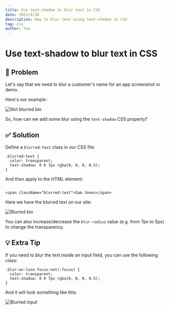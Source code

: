```yaml
---
title: Use text-shadow to blur text in CSS
date: 2021/4/28
description: How to blur text using text-shadow in CSS
tag: css
author: You
---
```


# Use text-shadow to blur text in CSS

<h2><span role="img" aria-label="thinking">🤔</span> Problem</h2>

Let's say that we need to blur a customer's name for an app screenshot or demo.

Here's our example :<br />

<img src="/images/not-blur-text.png" alt="Not blurred bio" />

So, how can we add some blur using the `text-shadow` CSS property?

<h2><span role="img" aria-label="checkmark">✅ </span> Solution</h2>

Define a `blurred-text` class in our CSS file:

```
.blurred-text {
  color: transparent;
  text-shadow: 0 0 7px rgba(0, 0, 0, 0.5);
}
```

And then apply to the HTML element:

```

<span className="blurred-text">Sam Jones</span>

```

Here we have the blurred text on our site:

<img src="/images/blur-text.png" alt="Blurred bio" />

You can also increase/decrease the `blur-radius` value (e.g. from 7px to 5px) to change the transparency.

<h2><span role="img" aria-label="lightbulb">💡 </span> Extra Tip</h2>

If you need to blur the text inside an input field, you can use the following class:

```
.blur-on-lose-focus:not(:focus) {
  color: transparent;
  text-shadow: 0 0 7px rgba(0, 0, 0, 0.5);
}
```

And it will look something like this:

<img src="/images/blur-input.png" alt="Blurred input" />
